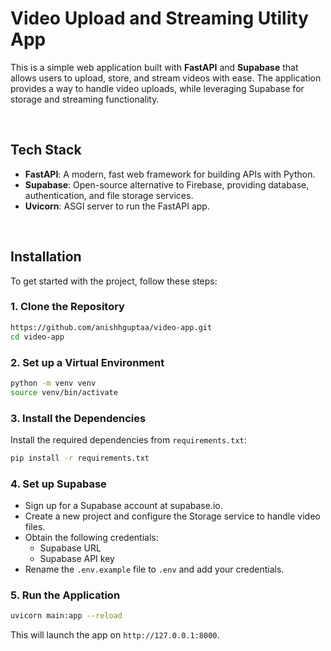 # Video Upload and Streaming Utility App

This is a simple web application built with **FastAPI** and **Supabase** that allows users to upload, store, and stream videos with ease. The application provides a way to handle video uploads, while leveraging Supabase for storage and streaming functionality.

<br>

## Tech Stack

- **FastAPI**: A modern, fast web framework for building APIs with Python.
- **Supabase**: Open-source alternative to Firebase, providing database, authentication, and file storage services.
- **Uvicorn**: ASGI server to run the FastAPI app.

<br>

## Installation

To get started with the project, follow these steps:

### 1. Clone the Repository

```bash
https://github.com/anishhguptaa/video-app.git
cd video-app
```

### 2. Set up a Virtual Environment

```bash
python -m venv venv
source venv/bin/activate
```


### 3. Install the Dependencies
Install the required dependencies from `requirements.txt`:
```bash
pip install -r requirements.txt
```

### 4. Set up Supabase

- Sign up for a Supabase account at supabase.io.
- Create a new project and configure the Storage service to handle video files.
- Obtain the following credentials:
    - Supabase URL
    - Supabase API key
- Rename the `.env.example` file to `.env` and add your credentials.

### 5. Run the Application

```bash
uvicorn main:app --reload
```

This will launch the app on `http://127.0.0.1:8000`.

